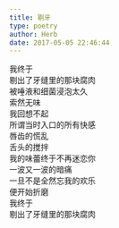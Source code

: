 ```yaml
---  
title: 剔牙  
type: poetry  
author: Herb  
date: 2017-05-05 22:46:44    
---  
```

我终于  
剔出了牙缝里的那块腐肉  
被唾液和细菌浸泡太久  
索然无味    
我回想不起  
所谓当时入口的所有快感  
唇齿的慌乱  
舌头的搅拌    
我的味蕾终于不再迷恋你  
一波又一波的暗痛  
一旦不是全然忘我的欢乐  
便开始折磨    
我终于  
剔出了牙缝里的那块腐肉